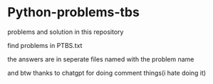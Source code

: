# Python-problems-tbs
problems and solution in this repository 

find problems in PTBS.txt 

the answers are in seperate files named with the problem name


and btw thanks to chatgpt for doing comment things(i hate doing it)
